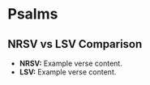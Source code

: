 # Psalms

## NRSV vs LSV Comparison

- **NRSV:** Example verse content.
- **LSV:** Example verse content.
